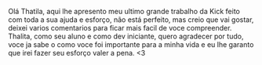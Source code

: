 Olá Thatila, aqui lhe apresento meu ultimo grande trabalho da Kick feito com toda a sua ajuda e esforço, não está perfeito, mas creio que vai gostar, deixei varios comentarios para ficar mais facil de voce compreender.
Thalita, como seu aluno e como dev iniciante, quero agradecer por tudo, voce ja sabe o como voce foi importante para a minha vida e eu lhe garanto que irei fazer seu esforço valer a pena. <3
